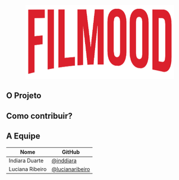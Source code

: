<p align="center">
  <img width="400" height="200" src="./docs/_media/logo.png">
  <br />
</p>


## O Projeto


## Como contribuir?


## A Equipe

| Nome | GitHub |
| --------- | -------- |
| Indiara Duarte | [@inddiara](https://github.com/inddiara) |
| Luciana Ribeiro | [@lucianaribeiro](https://github.com/lucianaribeiro) |
